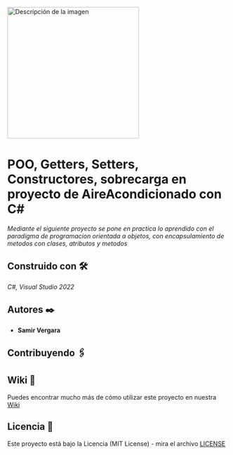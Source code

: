﻿﻿<image src="https://thinkotb.b-cdn.net/wp-content/uploads/2023/01/c-4.svg" alt="Descripción de la imagen" width="300" height="300">

# POO, Getters, Setters, Constructores, sobrecarga en proyecto de AireAcondicionado con C#

_Mediante el siguiente proyecto se pone en practica lo aprendido con el paradigma de programacion orientada a objetos, con encapsulamiento de metodos con clases, atributos y metodos_

## Construido con 🛠️

_C#, Visual Studio 2022_

## Autores ✒️

* **Samir Vergara**

## Contribuyendo 🖇️

## Wiki 📖

Puedes encontrar mucho más de cómo utilizar este proyecto en nuestra [Wiki](https://github.com/web-v2/)

## Licencia 📄

Este proyecto está bajo la Licencia (MIT License) - mira el archivo [LICENSE](LICENSE)